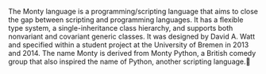 The Monty language is a programming/scripting language that aims to close the gap between scripting and programming languages. It has a flexible type system, a single-inheritance class hierarchy, and supports both nonvariant and covariant generic classes. It was designed by David A. Watt and specified within a student project at the University of Bremen in 2013 and 2014. The name Monty is derived from Monty Python, a British comedy group that also inspired the name of Python, another scripting language.🐍
